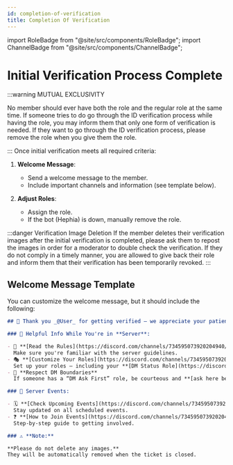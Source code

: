 ```yaml
---
id: completion-of-verification
title: Completion Of Verification
---
```


import RoleBadge from "@site/src/components/RoleBadge";
import ChannelBadge from "@site/src/components/ChannelBadge";

# Initial Verification Process Complete

:::warning MUTUAL EXCLUSIVITY

No member should ever have both the <RoleBadge role="VRC Verified" color="#00ff00" /> role and the regular <RoleBadge role="Verified" color="#00ff00" /> role at the same time. If someone tries to do go through the ID verification process while having the <RoleBadge role="VRC Verified" color="#00ff00" /> role, you may inform them that only one form of verification is needed. If they want to go through the ID verification process, please remove the <RoleBadge role="VRC Verified" color="#00ff00" /> role when you give them the <RoleBadge role="Verified" color="#00ff00" /> role.

:::
Once initial verification meets all required criteria:

1. **Welcome Message**:

   - Send a welcome message to the member.
   - Include important channels and information (see template below).

2. **Adjust Roles**:

   - Assign the <RoleBadge role="Verified" color="#00ff00" /> role.
   - If the bot (Hephia) is down, manually remove the <RoleBadge role="Unverified" color="#ff0000" /> role.

:::danger Verification Image Deletion
If the member deletes their verification images after the initial verification is completed, please ask them to repost the images in order for a moderator to double check the verification. If they do not comply in a timely manner, you are allowed to give back their <RoleBadge role="Unverified" color="#ff0000" /> role and inform them that their verification has been temporarily revoked.
:::

## Welcome Message Template

You can customize the welcome message, but it should include the following:

```markdown
## 🎉 Thank you _@User_ for getting verified — we appreciate your patience! <:Hephi_heart_love:1220157976103485531>

### 📝 Helpful Info While You're in **Server**:

- 📜 **[Read the Rules](https://discord.com/channels/734595073920204940/737074569319546921)**  
  Make sure you're familiar with the server guidelines.
- 🎭 **[Customize Your Roles](https://discord.com/channels/734595073920204940/750616586578034688)**  
  Set up your roles — including your **[DM Status Role](https://discord.com/channels/734595073920204940/750616586578034688/920152665256783903)**!
- 📩 **Respect DM Boundaries**  
  If someone has a “DM Ask First” role, be courteous and **[ask here before DMing](https://discord.com/channels/734595073920204940/770397726101471272)**.

### 📅 Server Events:

- 🗓️ **[Check Upcoming Events](https://discord.com/channels/734595073920204940/820927836411002890)**  
  Stay updated on all scheduled events.
- ❓ **[How to Join Events](https://discord.com/channels/734595073920204940/980342448712724560)**  
  Step-by-step guide to getting involved.

### ⚠️ **Note:**

**Please do not delete any images.**  
They will be automatically removed when the ticket is closed.
```

